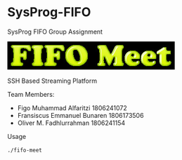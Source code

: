 # SysProg-FIFO
SysProg FIFO Group Assignment

![FIFO Meet](logo.jpg)

SSH Based Streaming Platform

Team Members:
- Figo Muhammad Alfaritzi 1806241072
- Fransiscus Emmanuel Bunaren 1806173506
- Oliver M. Fadhlurrahman 1806241154

Usage
```
./fifo-meet
```

